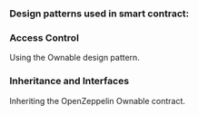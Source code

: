  ### Design patterns used in smart contract: 

**<h3>Access Control</h3>** 
Using the Ownable design pattern.

**<h3>Inheritance and Interfaces</h3>** 
Inheriting the OpenZeppelin Ownable contract.

    

